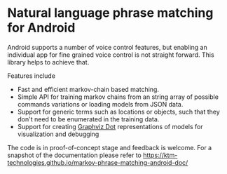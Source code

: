 # Natural language phrase matching for Android

Android supports a number of voice control features, but enabling an individual
app for fine grained voice control is not straight forward. This library helps to
achieve that.

Features include
* Fast and efficient markov-chain based matching.
* Simple API for training markov chains from an string array of possible
  commands variations or loading models from JSON data.
* Support for generic terms such as locations or objects, such that they
  don't need to be enumerated in the training data.
* Support for creating [Graphviz Dot](https://www.graphviz.org) representations
  of models for visualization and debugging

The code is in proof-of-concept stage and feedback is welcome. For a snapshot
of the documentation please refer to https://ktm-technologies.github.io/markov-phrase-matching-android-doc/

